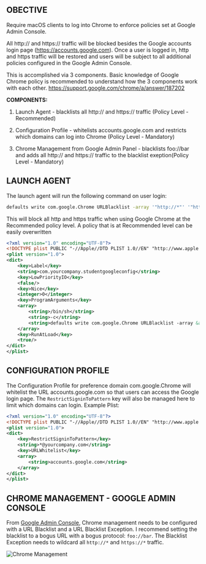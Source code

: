 ## OBECTIVE
Require macOS clients to log into Chrome to enforce policies set at Google Admin Console.

All http:// and https:// traffic will be blocked besides the Google accounts login page (https://accounts.google.com). Once a user is logged in, http and https traffic will be restored and users will be subject to all additional policies configured in the Google Admin Console.

This is accomplished via 3 components. Basic knowledge of Google Chrome policy is recommended to understand how the 3 components work with each other. https://support.google.com/chrome/a/answer/187202

**COMPONENTS:**

  1. Launch Agent - blacklists all http:// and https:// traffic (Policy Level - Recommended)

  2. Configuration Profile - whitelists accounts.google.com and restricts which domains can log into Chrome (Policy Level - Mandatory)

  3. Chrome Management from Google Admin Panel - blacklists foo://bar and adds all http:// and https:// traffic to the blacklist exeption(Policy Level - Mandatory)

## LAUNCH AGENT

The launch agent will run the following command on user login:
```sh
defaults write com.google.Chrome URLBlacklist -array '"http://*"' '"https://*"'
```
This will block all http and https traffic when using Google Chrome at the Recommended policy level. A policy that is at Recommended level can be easily overwritten

```xml
<?xml version="1.0" encoding="UTF-8"?>
<!DOCTYPE plist PUBLIC "-//Apple//DTD PLIST 1.0//EN" "http://www.apple.com/DTDs/PropertyList-1.0.dtd">
<plist version="1.0">
<dict>
	<key>Label</key>
	<string>com.yourcompany.studentgoogleconfig</string>
	<key>LowPriorityIO</key>
	<false/>
	<key>Nice</key>
	<integer>0</integer>
	<key>ProgramArguments</key>
	<array>
		<string>/bin/sh</string>
		<string>-c</string>
		<string>defaults write com.google.Chrome URLBlacklist -array &apos;&quot;http://*&quot;&apos; &apos;&quot;https://*&quot;&apos;</string>
	</array>
	<key>RunAtLoad</key>
	<true/>
</dict>
</plist>
```

## CONFIGURATION PROFILE

The Configuration Profile for preference domain com.google.Chrome will whitelist the URL accounts.google.com so that users can access the Google login page. The ``RestrictSigninToPattern`` key will also be managed here to limit which domains can login. Example Plist:

```xml
<?xml version="1.0" encoding="UTF-8"?>
<!DOCTYPE plist PUBLIC "-//Apple//DTD PLIST 1.0//EN" "http://www.apple.com/DTDs/PropertyList-1.0.dtd">
<plist version="1.0">
<dict>
	<key>RestrictSigninToPattern</key>
	<string>*@yourcompany.com</string>
	<key>URLWhitelist</key>
	<array>
		<string>accounts.google.com</string>
	</array>
</dict>
</plist>
```

## CHROME MANAGEMENT - GOOGLE ADMIN CONSOLE

From <a href="https://admin.google.com/">Google Admin Console</a>, Chrome management needs to be configured with a URL Blacklist and a URL Blacklist Exception. I recommend setting the blacklist to a bogus URL with a bogus protocol: ``foo://bar``. The Blacklist Exception needs to wildcard all ``http://*`` and ``https://*`` traffic.

![Chrome Management](https://github.com/sincerelyjoshin/macOS_scripts/blob/master/general_management_actions/GoogleChromeManagement/GoogleAdminConsole-ChromeManagement.png)
